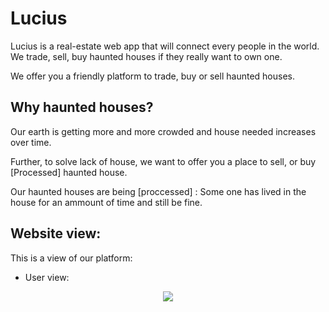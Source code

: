 # Lucius
Lucius is a real-estate web app that will connect every people in the world. We trade, sell, buy haunted houses if they really want to own one. 

We offer you a friendly platform to trade, buy or sell haunted houses. 

## Why haunted houses?
Our earth is getting more and more crowded and house needed increases over time. 

Further, to solve lack of house, we want to offer you a place to sell, or buy [Processed] haunted house. 

Our haunted houses are being [proccessed] : Some one has lived in the house for an ammount of time and still be fine. 

## Website view:
This is a view of our platform:

- User view:
<p align="center">
  <img src="https://github.com/WSsumti/Lucius/new/main/user.png">
</p>
